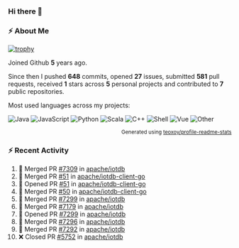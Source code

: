 ### Hi there 👋

### :zap: About Me

[![trophy](https://github-profile-trophy.vercel.app/?username=HTHou&theme=onedark)](https://github.com/ryo-ma/github-profile-trophy)
   
Joined Github **5** years ago.

Since then I pushed **648** commits, opened **27** issues, submitted **581** pull requests, received **1** stars across **5** personal projects and contributed to **7** public repositories.

Most used languages across my projects:

![Java](https://img.shields.io/static/v1?style=flat-square&label=%E2%A0%80&color=555&labelColor=%23b07219&message=Java%EF%B8%B194.4%25)
![JavaScript](https://img.shields.io/static/v1?style=flat-square&label=%E2%A0%80&color=555&labelColor=%23f1e05a&message=JavaScript%EF%B8%B11.4%25)
![Python](https://img.shields.io/static/v1?style=flat-square&label=%E2%A0%80&color=555&labelColor=%233572A5&message=Python%EF%B8%B10.7%25)
![Scala](https://img.shields.io/static/v1?style=flat-square&label=%E2%A0%80&color=555&labelColor=%23c22d40&message=Scala%EF%B8%B10.6%25)
![C++](https://img.shields.io/static/v1?style=flat-square&label=%E2%A0%80&color=555&labelColor=%23f34b7d&message=C%2B%2B%EF%B8%B10.6%25)
![Shell](https://img.shields.io/static/v1?style=flat-square&label=%E2%A0%80&color=555&labelColor=%2389e051&message=Shell%EF%B8%B10.4%25)
![Vue](https://img.shields.io/static/v1?style=flat-square&label=%E2%A0%80&color=555&labelColor=%2341b883&message=Vue%EF%B8%B10.3%25)
![Other](https://img.shields.io/static/v1?style=flat-square&label=%E2%A0%80&color=555&labelColor=%23ededed&message=Other%EF%B8%B11.2%25)

<p align="right"><sub>Generated using <a href="https://github.com/marketplace/actions/profile-readme-stats">teoxoy/profile-readme-stats</a></sub></p>


<!--![](https://github.com/HTHou/HTHou/blob/output/github-contribution-grid-snake.svg)-->

<!--![Haonan Hou's github stats](https://github-readme-stats.vercel.app/api?username=HTHou&count_private=true&show_icons=true&theme=onedark)-->

<!--![Haonan Hou's wakatime stats](https://github-readme-stats.vercel.app/api/wakatime?username=HTHou&layout=compact&theme=onedark)-->

<!--![Top Langs](https://github-readme-stats.vercel.app/api/top-langs/?username=HTHou&theme=onedark&layout=compact)-->

### :zap: Recent Activity
<!--START_SECTION:activity-->
1. 🎉 Merged PR [#7309](https://github.com/apache/iotdb/pull/7309) in [apache/iotdb](https://github.com/apache/iotdb)
2. 🎉 Merged PR [#51](https://github.com/apache/iotdb-client-go/pull/51) in [apache/iotdb-client-go](https://github.com/apache/iotdb-client-go)
3. 💪 Opened PR [#51](https://github.com/apache/iotdb-client-go/pull/51) in [apache/iotdb-client-go](https://github.com/apache/iotdb-client-go)
4. 🎉 Merged PR [#50](https://github.com/apache/iotdb-client-go/pull/50) in [apache/iotdb-client-go](https://github.com/apache/iotdb-client-go)
5. 🎉 Merged PR [#7299](https://github.com/apache/iotdb/pull/7299) in [apache/iotdb](https://github.com/apache/iotdb)
6. 🎉 Merged PR [#7179](https://github.com/apache/iotdb/pull/7179) in [apache/iotdb](https://github.com/apache/iotdb)
7. 💪 Opened PR [#7299](https://github.com/apache/iotdb/pull/7299) in [apache/iotdb](https://github.com/apache/iotdb)
8. 🎉 Merged PR [#7296](https://github.com/apache/iotdb/pull/7296) in [apache/iotdb](https://github.com/apache/iotdb)
9. 🎉 Merged PR [#7292](https://github.com/apache/iotdb/pull/7292) in [apache/iotdb](https://github.com/apache/iotdb)
10. ❌ Closed PR [#5752](https://github.com/apache/iotdb/pull/5752) in [apache/iotdb](https://github.com/apache/iotdb)
<!--END_SECTION:activity-->

<!--
**HTHou/HTHou** is a ✨ _special_ ✨ repository because its `README.md` (this file) appears on your GitHub profile.

Here are some ideas to get you started:

- 🔭 I’m currently working on ...
- 🌱 I’m currently learning ...
- 👯 I’m looking to collaborate on ...
- 🤔 I’m looking for help with ...
- 💬 Ask me about ...
- 📫 How to reach me: ...
- 😄 Pronouns: ...
- ⚡ Fun fact: ...
-->
